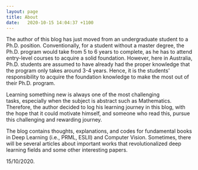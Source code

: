 ```yaml
---
layout: page
title: About
date:   2020-10-15 14:04:37 +1100
---
```


The author of this blog has just moved from an undergraduate student to a Ph.D. position. Conventionally, for a student without a master degree, the Ph.D. program would take from 5 to 6 years to complete, as he has to attend entry-level courses to acquire a solid foundation. However, here in Australia, Ph.D. students are assumed to have already had the proper knowledge that the program only takes around 3-4 years. Hence, it is the students' responsibility to acquire the foundation knowledge to make the most out of their Ph.D. program. 

Learning something new is always one of the most challenging tasks, especially when the subject is abstract such as Mathematics. Therefore, the author decided to log his learning journey in this blog, with the hope that it could motivate himself, and someone who read this, pursue this challenging and rewarding journey.

The blog contains thoughts, explanations, and codes for fundamental books in Deep Learning (i.e., PRML, ESLII) and Computer Vision. Sometimes, there will be several articles about important works that revolutionalized deep learning fields and some other interesting papers. 

15/10/2020.